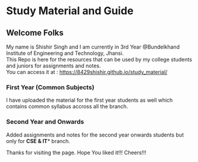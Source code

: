 # Study Material and Guide
## Welcome Folks
My name is Shishir Singh and I am currently in 3rd Year @Bundelkhand Institute of Engineering and Technology, Jhansi.  
This Repo is here for the resources that can be used by my college students and juniors for assignments and notes.  
You can access it at : https://8429shishir.github.io/study_material/
### First Year (Common Subjects)
I have uploaded the material for the first year students as well which contains common syllabus accross all the branch.  
### Second Year and Onwards
Added assignments and notes for the second year onwards students but only for **CSE & IT*** branch.

Thanks for visiting the page. Hope You liked it!!!
Cheers!!!